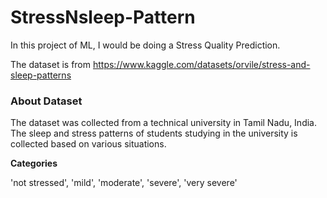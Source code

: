 # StressNsleep-Pattern

In this project of ML, I would be doing a Stress Quality Prediction.


The dataset is from https://www.kaggle.com/datasets/orvile/stress-and-sleep-patterns 
### About Dataset
The dataset was collected from a technical university in Tamil Nadu, India. The sleep and stress patterns of students studying in the university is collected based on various situations.

**Categories**



'not stressed', 'mild', 'moderate', 'severe', 'very severe'

